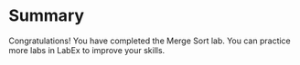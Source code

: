 # Summary

Congratulations! You have completed the Merge Sort lab. You can practice more labs in LabEx to improve your skills.
